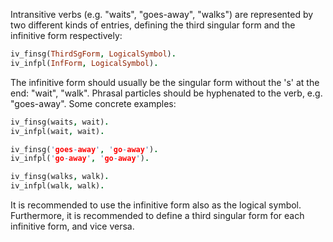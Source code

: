 Intransitive verbs (e.g. "waits", "goes-away", "walks") are represented by two different kinds of entries, defining the third singular form and the infinitive form respectively:

``` prolog
iv_finsg(ThirdSgForm, LogicalSymbol).
iv_infpl(InfForm, LogicalSymbol).
```

The infinitive form should usually be the singular form without the 's' at the end: "wait", "walk". Phrasal particles should be hyphenated to the verb, e.g. "goes-away". Some concrete examples:

``` prolog
iv_finsg(waits, wait).
iv_infpl(wait, wait).

iv_finsg('goes-away', 'go-away').
iv_infpl('go-away', 'go-away').

iv_finsg(walks, walk).
iv_infpl(walk, walk).
```

It is recommended to use the infinitive form also as the logical symbol. Furthermore, it is recommended to define a third singular form for each infinitive form, and vice versa.
